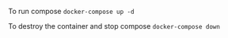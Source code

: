 To run compose
`docker-compose up -d`

To destroy the container and stop compose
`docker-compose down`
